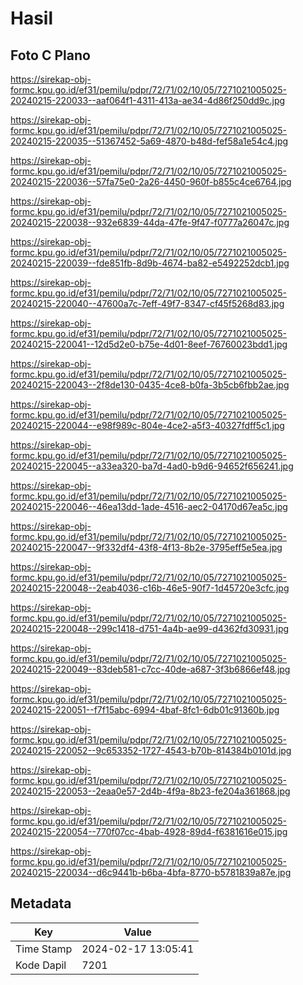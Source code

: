 # Hasil

## Foto C Plano

https://sirekap-obj-formc.kpu.go.id/ef31/pemilu/pdpr/72/71/02/10/05/7271021005025-20240215-220033--aaf064f1-4311-413a-ae34-4d86f250dd9c.jpg

https://sirekap-obj-formc.kpu.go.id/ef31/pemilu/pdpr/72/71/02/10/05/7271021005025-20240215-220035--51367452-5a69-4870-b48d-fef58a1e54c4.jpg

https://sirekap-obj-formc.kpu.go.id/ef31/pemilu/pdpr/72/71/02/10/05/7271021005025-20240215-220036--57fa75e0-2a26-4450-960f-b855c4ce6764.jpg

https://sirekap-obj-formc.kpu.go.id/ef31/pemilu/pdpr/72/71/02/10/05/7271021005025-20240215-220038--932e6839-44da-47fe-9f47-f0777a26047c.jpg

https://sirekap-obj-formc.kpu.go.id/ef31/pemilu/pdpr/72/71/02/10/05/7271021005025-20240215-220039--fde851fb-8d9b-4674-ba82-e5492252dcb1.jpg

https://sirekap-obj-formc.kpu.go.id/ef31/pemilu/pdpr/72/71/02/10/05/7271021005025-20240215-220040--47600a7c-7eff-49f7-8347-cf45f5268d83.jpg

https://sirekap-obj-formc.kpu.go.id/ef31/pemilu/pdpr/72/71/02/10/05/7271021005025-20240215-220041--12d5d2e0-b75e-4d01-8eef-76760023bdd1.jpg

https://sirekap-obj-formc.kpu.go.id/ef31/pemilu/pdpr/72/71/02/10/05/7271021005025-20240215-220043--2f8de130-0435-4ce8-b0fa-3b5cb6fbb2ae.jpg

https://sirekap-obj-formc.kpu.go.id/ef31/pemilu/pdpr/72/71/02/10/05/7271021005025-20240215-220044--e98f989c-804e-4ce2-a5f3-40327fdff5c1.jpg

https://sirekap-obj-formc.kpu.go.id/ef31/pemilu/pdpr/72/71/02/10/05/7271021005025-20240215-220045--a33ea320-ba7d-4ad0-b9d6-94652f656241.jpg

https://sirekap-obj-formc.kpu.go.id/ef31/pemilu/pdpr/72/71/02/10/05/7271021005025-20240215-220046--46ea13dd-1ade-4516-aec2-04170d67ea5c.jpg

https://sirekap-obj-formc.kpu.go.id/ef31/pemilu/pdpr/72/71/02/10/05/7271021005025-20240215-220047--9f332df4-43f8-4f13-8b2e-3795eff5e5ea.jpg

https://sirekap-obj-formc.kpu.go.id/ef31/pemilu/pdpr/72/71/02/10/05/7271021005025-20240215-220048--2eab4036-c16b-46e5-90f7-1d45720e3cfc.jpg

https://sirekap-obj-formc.kpu.go.id/ef31/pemilu/pdpr/72/71/02/10/05/7271021005025-20240215-220048--299c1418-d751-4a4b-ae99-d4362fd30931.jpg

https://sirekap-obj-formc.kpu.go.id/ef31/pemilu/pdpr/72/71/02/10/05/7271021005025-20240215-220049--83deb581-c7cc-40de-a687-3f3b6866ef48.jpg

https://sirekap-obj-formc.kpu.go.id/ef31/pemilu/pdpr/72/71/02/10/05/7271021005025-20240215-220051--f7f15abc-6994-4baf-8fc1-6db01c91360b.jpg

https://sirekap-obj-formc.kpu.go.id/ef31/pemilu/pdpr/72/71/02/10/05/7271021005025-20240215-220052--9c653352-1727-4543-b70b-814384b0101d.jpg

https://sirekap-obj-formc.kpu.go.id/ef31/pemilu/pdpr/72/71/02/10/05/7271021005025-20240215-220053--2eaa0e57-2d4b-4f9a-8b23-fe204a361868.jpg

https://sirekap-obj-formc.kpu.go.id/ef31/pemilu/pdpr/72/71/02/10/05/7271021005025-20240215-220054--770f07cc-4bab-4928-89d4-f6381616e015.jpg

https://sirekap-obj-formc.kpu.go.id/ef31/pemilu/pdpr/72/71/02/10/05/7271021005025-20240215-220034--d6c9441b-b6ba-4bfa-8770-b5781839a87e.jpg


## Metadata

| Key        | Value               |
| ---------- | ------------------- |
| Time Stamp | 2024-02-17 13:05:41 |
| Kode Dapil | 7201                |



